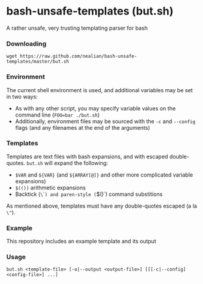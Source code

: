 # bash-unsafe-templates (but.sh)
A rather unsafe, very trusting templating parser for bash

### Downloading
    wget https://raw.github.com/nealian/bash-unsafe-templates/master/but.sh

### Environment
The current shell environment is used, and additional variables may be set in two ways:
* As with any other script, you may specify variable values on the command line (`FOO=bar ./but.sh`)
* Additionally, environment files may be sourced with the `-c` and `--config` flags (and any filenames at the end of the arguments)

### Templates
Templates are text files with bash expansions, and with escaped double-quotes.
`but.sh` will expand the following:
* `$VAR` and `${VAR}` (and `${ARRAY[@]}` and other more complicated variable expansions)
* `$(())` arithmetic expansions
* Backtick (`\`\``) and paren-style (`$()`) command substitions

As mentioned above, templates must have any double-quotes escaped (a la `\"`).

### Example
This repository includes an example template and its output

### Usage
`but.sh <template-file> [-o|--output <output-file>] [[[-c|--config] <config-file>] ...]`
